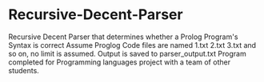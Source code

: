 # Recursive-Decent-Parser
Recursive Decent Parser that determines 
whether a Prolog Program's Syntax is correct
Assume Proglog Code files are named 1.txt 2.txt 3.txt and so on, no limit is assumed.
Output is saved to parser_output.txt
Program completed for Programming languages project with a team of other students.

